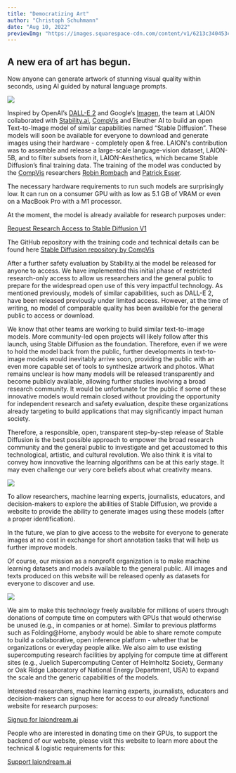```yaml
---
title: "Democratizing Art"
author: "Christoph Schuhmann"
date: "Aug 10, 2022"
previewImg: "https://images.squarespace-cdn.com/content/v1/6213c340453c3f502425776e/37a1fd3d-fa23-4bd3-ba2d-afa67d2ac4b6/2-01.png?format=750w"
---
```

## A new era of art has begun. 
Now anyone can generate artwork of stunning visual quality within seconds, using AI guided by natural language prompts.

![](https://images.squarespace-cdn.com/content/v1/6213c340453c3f502425776e/37a1fd3d-fa23-4bd3-ba2d-afa67d2ac4b6/2-01.png?format=750w)

Inspired by OpenAI’s [DALL-E 2](https://openai.com/dall-e-2/) and Google’s [Imagen](https://imagen.research.google/), the team at LAION collaborated with [Stability.ai](https://stability.ai), [CompVis](https://ommer-lab.com/) and Eleuther AI to build an open Text-to-Image model of similar capabilities named “Stable Diffusion”. These models will soon be available for everyone to download and generate images using their hardware - completely open & free. LAION's contribution was to assemble and release a large-scale language-vision dataset, LAION-5B, and to filter subsets from it, LAION-Aesthetics, which became Stable Diffusion’s final training data. The training of the model was conducted by the [CompVis](https://ommer-lab.com/) researchers [Robin Rombach](https://scholar.google.com/citations?user=ygdQhrIAAAAJ) and [Patrick Esser](https://scholar.google.com/citations?user=ang8MoQAAAAJ).

The necessary hardware requirements to run such models are surprisingly low. It can run on a consumer GPU with as low as 5.1 GB of VRAM or even on a MacBook Pro with a M1 processor. 

At the moment, the model is already available for research purposes under: 

[Request Research Access to Stable Diffusion V1](https://stability.ai/research-access-form)

The GitHub repository with the training code and technical details can be found here
[Stable Diffusion repository by CompVis](https://github.com/CompVis/stable-diffusion)


After a further safety evaluation by Stability.ai the model be released for anyone to access.
We have implemented this initial phase of restricted research-only access to allow us researchers and the general public to prepare for the widespread open use of this very impactful technology.
As mentioned previously, models of similar capabilities, such as DALL-E 2, have been released previously under limited access.
However, at the time of writing, no model of comparable quality has been available for the general public to access or download. 

We know that other teams are working to build similar text-to-image models. More community-led open projects will likely follow after this launch, using Stable Diffusion as the foundation. Therefore, even if we were to hold the model back from the public, further developments in text-to-image models would inevitably arrive soon, providing the public with an even more capable set of tools to synthesize artwork and photos.  What remains unclear is how many models will be released transparently and become publicly available, allowing further studies involving a broad research community. It would be unfortunate for the public if some of these innovative models would remain closed without providing the opportunity for independent research and safety evaluation, despite these organizations already targeting to build applications that may significantly impact human society.

Therefore, a responsible, open, transparent step-by-step release of Stable Diffusion is the best possible approach to empower the broad research community and the general public to investigate and get accustomed to this technological, artistic, and cultural revolution. We also think it is vital to convey how innovative the learning algorithms can be at this early stage. It may even challenge our very core beliefs about what creativity means.

![](https://images.squarespace-cdn.com/content/v1/6213c340453c3f502425776e/e9173b23-ede6-4004-b69c-7b03fce8872b/Screenshot+2022-08-10+at+15.58.02.png?format=750w)

To allow researchers, machine learning experts, journalists, educators, and decision-makers to explore the abilities of Stable Diffusion, we provide a website to provide the ability to generate images using these models (after a proper identification).

In the future, we plan to give access to the website for everyone to generate images at no cost in exchange for short annotation tasks that will help us further improve models.

Of course, our mission as a nonprofit organization is to make machine learning datasets and models available to the general public. All images and texts produced on this website will be released openly as datasets for everyone to discover and use. 

![](https://images.squarespace-cdn.com/content/v1/6213c340453c3f502425776e/7346e820-8f18-4bd0-901e-379c5bc07c92/2-01.png?format=750w)

We aim to make this technology freely available for millions of users through donations of compute time on computers with GPUs that would otherwise be unused (e.g., in companies or at home). Similar to previous platforms such as Folding@Home, anybody would be able to share remote compute to build a collaborative, open inference platform - whether that be organizations or everyday people alike. We also aim to use existing supercomputing research facilities by applying for compute time at different sites (e.g., Juelich Supercomputing Center of Helmholtz Society, Germany or Oak Ridge Laboratory of National Energy Department, USA) to expand the scale and the generic capabilities of the models.

Interested researchers, machine learning experts, journalists, educators and decision-makers can signup here for access to our already functional website for research purposes:

[Signup for laiondream.ai](https://laiondream.ai/signup)

People who are interested in donating time on their GPUs, to support the backend of our website, please visit this website to learn more about the technical & logistic requirements for this:

[Support laiondream.ai](https://laiondream.ai/support)

